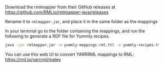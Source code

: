 
Download the rmlmapper from their GitHub releases at https://github.com/RMLio/rmlmapper-java/releases

Rename it to `rmlmapper.jar`, and place it in the same folder as the mappings

In your terminal go to the folder containing the mappings, and run the following to generate a RDF file for Yummly recipes.

```bash
java -jar rmlmapper.jar -m yummly-mappings.rml.ttl -o yummly-recipes.ttl -s turtle
```

You can use this web UI to convert YARRRML mappings to RML: https://rml.io/yarrrml/matey 